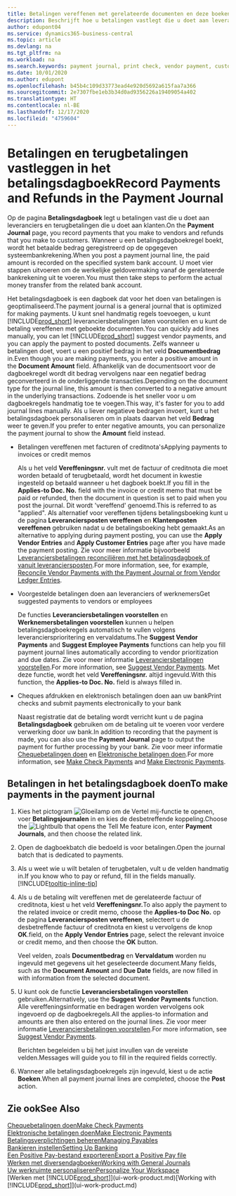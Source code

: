 ```yaml
---
title: Betalingen vereffenen met gerelateerde documenten en deze boeken | Microsoft Docs
description: Beschrijft hoe u betalingen vastlegt die u doet aan leveranciers en terugbetalingen die u doet aan klanten.
author: edupont04
ms.service: dynamics365-business-central
ms.topic: article
ms.devlang: na
ms.tgt_pltfrm: na
ms.workload: na
ms.search.keywords: payment journal, print check, vendor payment, customer refund, creditor, debt, balance due, AP
ms.date: 10/01/2020
ms.author: edupont
ms.openlocfilehash: b45b4c109d33773ead4e920d5692a615faa7a366
ms.sourcegitcommit: 2e7307fbe1eb3b34d0ad9356226a19409054a402
ms.translationtype: HT
ms.contentlocale: nl-BE
ms.lasthandoff: 12/17/2020
ms.locfileid: "4759604"
---
```

# <a name="record-payments-and-refunds-in-the-payment-journal"></a><span data-ttu-id="95993-103">Betalingen en terugbetalingen vastleggen in het betalingsdagboek</span><span class="sxs-lookup"><span data-stu-id="95993-103">Record Payments and Refunds in the Payment Journal</span></span>

<span data-ttu-id="95993-104">Op de pagina **Betalingsdagboek** legt u betalingen vast die u doet aan leveranciers en terugbetalingen die u doet aan klanten.</span><span class="sxs-lookup"><span data-stu-id="95993-104">On the **Payment Journal** page, you record payments that you make to vendors and refunds that you make to customers.</span></span> <span data-ttu-id="95993-105">Wanneer u een betalingsdagboekregel boekt, wordt het betaalde bedrag geregistreerd op de opgegeven systeembankrekening.</span><span class="sxs-lookup"><span data-stu-id="95993-105">When you post a payment journal line, the paid amount is recorded on the specified system bank account.</span></span> <span data-ttu-id="95993-106">U moet vier stappen uitvoeren om de werkelijke geldovermaking vanaf de gerelateerde bankrekening uit te voeren.</span><span class="sxs-lookup"><span data-stu-id="95993-106">You must then take steps to perform the actual money transfer from the related bank account.</span></span>  

<span data-ttu-id="95993-107">Het betalingsdagboek is een dagboek dat voor het doen van betalingen is geoptimaliseerd.</span><span class="sxs-lookup"><span data-stu-id="95993-107">The payment journal is a general journal that is optimized for making payments.</span></span> <span data-ttu-id="95993-108">U kunt snel handmatig regels toevoegen, u kunt [!INCLUDE[prod_short](includes/prod_short.md)] leveranciersbetalingen laten voorstellen en u kunt de betaling vereffenen met geboekte documenten.</span><span class="sxs-lookup"><span data-stu-id="95993-108">You can quickly add lines manually, you can let [!INCLUDE[prod_short](includes/prod_short.md)] suggest vendor payments, and you can apply the payment to posted documents.</span></span> <span data-ttu-id="95993-109">Zelfs wanneer u betalingen doet, voert u een positief bedrag in het veld **Documentbedrag** in.</span><span class="sxs-lookup"><span data-stu-id="95993-109">Even though you are making payments, you enter a positive amount in the **Document Amount** field.</span></span> <span data-ttu-id="95993-110">Afhankelijk van de documentsoort voor de dagboekregel wordt dit bedrag vervolgens naar een negatief bedrag geconverteerd in de onderliggende transacties.</span><span class="sxs-lookup"><span data-stu-id="95993-110">Depending on the document type for the journal line, this amount is then converted to a negative amount in the underlying transactions.</span></span> <span data-ttu-id="95993-111">Zodoende is het sneller voor u om dagboekregels handmatig toe te voegen.</span><span class="sxs-lookup"><span data-stu-id="95993-111">This way, it's faster for you to add journal lines manually.</span></span> <span data-ttu-id="95993-112">Als u liever negatieve bedragen invoert, kunt u het betalingsdagboek personaliseren om in plaats daarvan het veld **Bedrag** weer te geven.</span><span class="sxs-lookup"><span data-stu-id="95993-112">If you prefer to enter negative amounts, you can personalize the payment journal to show the **Amount** field instead.</span></span>  

- <span data-ttu-id="95993-113">Betalingen vereffenen met facturen of creditnota's</span><span class="sxs-lookup"><span data-stu-id="95993-113">Applying payments to invoices or credit memos</span></span>

    <span data-ttu-id="95993-114">Als u het veld **Vereffeningsnr.** vult met de factuur of creditnota die moet worden betaald of terugbetaald, wordt het document in kwestie ingesteld op betaald wanneer u het dagboek boekt.</span><span class="sxs-lookup"><span data-stu-id="95993-114">If you fill in the **Applies-to Doc. No.** field with the invoice or credit memo that must be paid or refunded, then the document in question is set to paid when you post the journal.</span></span> <span data-ttu-id="95993-115">Dit wordt 'vereffend' genoemd.</span><span class="sxs-lookup"><span data-stu-id="95993-115">This is referred to as "applied".</span></span> <span data-ttu-id="95993-116">Als alternatief voor vereffenen tijdens betalingsboeking kunt u de pagina **Leveranciersposten vereffenen** en **Klantenposten vereffenen** gebruiken nadat u de betalingsboeking hebt gemaakt.</span><span class="sxs-lookup"><span data-stu-id="95993-116">As an alternative to applying during payment posting, you can use the **Apply Vendor Entries** and **Apply Customer Entries** page after you have made the payment posting.</span></span> <span data-ttu-id="95993-117">Zie voor meer informatie bijvoorbeeld [Leveranciersbetalingen reconciliëren met het betalingsdagboek of vanuit leveranciersposten](payables-how-apply-purchase-transactions-manually.md).</span><span class="sxs-lookup"><span data-stu-id="95993-117">For more information, see, for example, [Reconcile Vendor Payments with the Payment Journal or from Vendor Ledger Entries](payables-how-apply-purchase-transactions-manually.md).</span></span>  

- <span data-ttu-id="95993-118">Voorgestelde betalingen doen aan leveranciers of werknemers</span><span class="sxs-lookup"><span data-stu-id="95993-118">Get suggested payments to vendors or employees</span></span>

    <span data-ttu-id="95993-119">De functies **Leveranciersbetalingen voorstellen** en **Werknemersbetalingen voorstellen** kunnen u helpen betalingsdagboekregels automatisch te vullen volgens leveranciersprioritering en vervaldatums.</span><span class="sxs-lookup"><span data-stu-id="95993-119">The **Suggest Vendor Payments** and **Suggest Employee Payments** functions can help you fill payment journal lines automatically according to vendor prioritization and due dates.</span></span> <span data-ttu-id="95993-120">Zie voor meer informatie [Leveranciersbetalingen voorstellen](payables-how-suggest-vendor-payments.md).</span><span class="sxs-lookup"><span data-stu-id="95993-120">For more information, see [Suggest Vendor Payments](payables-how-suggest-vendor-payments.md).</span></span> <span data-ttu-id="95993-121">Met deze functie, wordt het veld **Vereffeningsnr.** altijd ingevuld.</span><span class="sxs-lookup"><span data-stu-id="95993-121">With this function, the **Applies-to Doc. No.** field is always filled in.</span></span>  

- <span data-ttu-id="95993-122">Cheques afdrukken en elektronisch betalingen doen aan uw bank</span><span class="sxs-lookup"><span data-stu-id="95993-122">Print checks and submit payments electronically to your bank</span></span>

    <span data-ttu-id="95993-123">Naast registratie dat de betaling wordt verricht kunt u de pagina **Betalingsdagboek** gebruiken om de betaling uit te voeren voor verdere verwerking door uw bank.</span><span class="sxs-lookup"><span data-stu-id="95993-123">In addition to recording that the payment is made, you can also use the **Payment Journal** page to output the payment for further processing by your bank.</span></span> <span data-ttu-id="95993-124">Zie voor meer informatie [Chequebetalingen doen](payables-how-work-checks.md) en [Elektronische betalingen doen](finance-make-payments-with-bank-data-conversion-service-or-sepa-credit-transfer.md#exporting-payments-to-a-bank-file).</span><span class="sxs-lookup"><span data-stu-id="95993-124">For more information, see [Make Check Payments](payables-how-work-checks.md) and [Make Electronic Payments](finance-make-payments-with-bank-data-conversion-service-or-sepa-credit-transfer.md#exporting-payments-to-a-bank-file).</span></span>  

## <a name="to-make-payments-in-the-payment-journal"></a><span data-ttu-id="95993-125">Betalingen in het betalingsdagboek doen</span><span class="sxs-lookup"><span data-stu-id="95993-125">To make payments in the payment journal</span></span>

1. <span data-ttu-id="95993-126">Kies het pictogram ![Gloeilamp om de Vertel mij-functie te openen](media/ui-search/search_small.png "Vertel me wat u wilt doen"), voer **Betalingsjournalen** in en kies de desbetreffende koppeling.</span><span class="sxs-lookup"><span data-stu-id="95993-126">Choose the ![Lightbulb that opens the Tell Me feature](media/ui-search/search_small.png "Tell me what you want to do") icon, enter **Payment Journals**, and then choose the related link.</span></span>
2. <span data-ttu-id="95993-127">Open de dagboekbatch die bedoeld is voor betalingen.</span><span class="sxs-lookup"><span data-stu-id="95993-127">Open the journal batch that is dedicated to payments.</span></span>
3. <span data-ttu-id="95993-128">Als u weet wie u wilt betalen of terugbetalen, vult u de velden handmatig in.</span><span class="sxs-lookup"><span data-stu-id="95993-128">If you know who to pay or refund, fill in the fields manually.</span></span> [!INCLUDE[tooltip-inline-tip](includes/tooltip-inline-tip_md.md)]
4. <span data-ttu-id="95993-129">Als u de betaling wilt vereffenen met de gerelateerde factuur of creditnota, kiest u het veld **Vereffeningsnr.**</span><span class="sxs-lookup"><span data-stu-id="95993-129">To also apply the payment to the related invoice or credit memo, choose the **Applies-to Doc No.**</span></span> <span data-ttu-id="95993-130">op de pagina **Leveranciersposten vereffenen**, selecteert u de desbetreffende factuur of creditnota en kiest u vervolgens de knop **OK**.</span><span class="sxs-lookup"><span data-stu-id="95993-130">field, on the **Apply Vendor Entries** page, select the relevant invoice or credit memo, and then choose the **OK** button.</span></span>

    <span data-ttu-id="95993-131">Veel velden, zoals **Documentbedrag** en **Vervaldatum** worden nu ingevuld met gegevens uit het geselecteerde document.</span><span class="sxs-lookup"><span data-stu-id="95993-131">Many fields, such as the **Document Amount** and **Due Date** fields, are now filled in with information from the selected document.</span></span>
5. <span data-ttu-id="95993-132">U kunt ook de functie **Leveranciersbetalingen voorstellen** gebruiken.</span><span class="sxs-lookup"><span data-stu-id="95993-132">Alternatively, use the **Suggest Vendor Payments** function.</span></span> <span data-ttu-id="95993-133">Alle vereffeningsinformatie en bedragen worden vervolgens ook ingevoerd op de dagboekregels.</span><span class="sxs-lookup"><span data-stu-id="95993-133">All the applies-to information and amounts are then also entered on the journal lines.</span></span> <span data-ttu-id="95993-134">Zie voor meer informatie [Leveranciersbetalingen voorstellen](payables-how-suggest-vendor-payments.md).</span><span class="sxs-lookup"><span data-stu-id="95993-134">For more information, see [Suggest Vendor Payments](payables-how-suggest-vendor-payments.md).</span></span>

    <span data-ttu-id="95993-135">Berichten begeleiden u bij het juist invullen van de vereiste velden.</span><span class="sxs-lookup"><span data-stu-id="95993-135">Messages will guide you to fill in the required fields correctly.</span></span>
6.  <span data-ttu-id="95993-136">Wanneer alle betalingsdagboekregels zijn ingevuld, kiest u de actie **Boeken**.</span><span class="sxs-lookup"><span data-stu-id="95993-136">When all payment journal lines are completed, choose the **Post** action.</span></span>

## <a name="see-also"></a><span data-ttu-id="95993-137">Zie ook</span><span class="sxs-lookup"><span data-stu-id="95993-137">See Also</span></span>
[<span data-ttu-id="95993-138">Chequebetalingen doen</span><span class="sxs-lookup"><span data-stu-id="95993-138">Make Check Payments</span></span>](payables-how-work-checks.md)  
[<span data-ttu-id="95993-139">Elektronische betalingen doen</span><span class="sxs-lookup"><span data-stu-id="95993-139">Make Electronic Payments</span></span>](finance-make-payments-with-bank-data-conversion-service-or-sepa-credit-transfer.md#exporting-payments-to-a-bank-file)  
[<span data-ttu-id="95993-140">Betalingsverplichtingen beheren</span><span class="sxs-lookup"><span data-stu-id="95993-140">Managing Payables</span></span>](payables-manage-payables.md)  
[<span data-ttu-id="95993-141">Bankieren instellen</span><span class="sxs-lookup"><span data-stu-id="95993-141">Setting Up Banking</span></span>](bank-setup-banking.md)  
[<span data-ttu-id="95993-142">Een Positive Pay-bestand exporteren</span><span class="sxs-lookup"><span data-stu-id="95993-142">Export a Positive Pay file</span></span>](finance-how-positive-pay.md)  
[<span data-ttu-id="95993-143">Werken met diversendagboeken</span><span class="sxs-lookup"><span data-stu-id="95993-143">Working with General Journals</span></span>](ui-work-general-journals.md)  
[<span data-ttu-id="95993-144">Uw werkruimte personaliseren</span><span class="sxs-lookup"><span data-stu-id="95993-144">Personalize Your Workspace</span></span>](ui-personalization-user.md)  
<span data-ttu-id="95993-145">[Werken met [!INCLUDE[prod_short](includes/prod_short.md)]](ui-work-product.md)</span><span class="sxs-lookup"><span data-stu-id="95993-145">[Working with [!INCLUDE[prod_short](includes/prod_short.md)]](ui-work-product.md)</span></span>  
